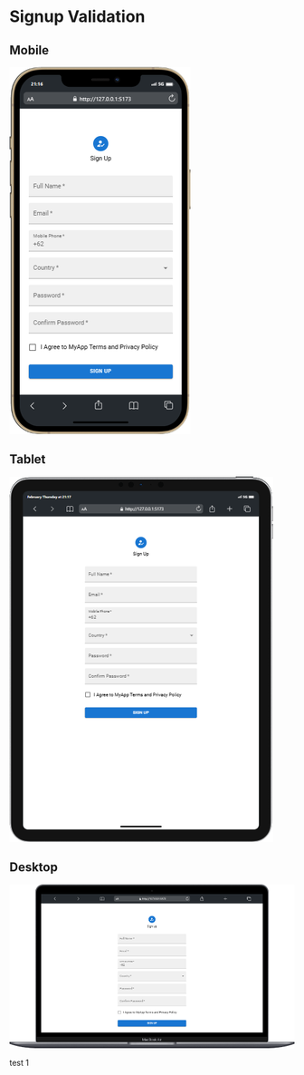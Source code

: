 # Signup Validation

## Mobile
![Mobile View](ui/mobile.png)

## Tablet
![Tablet View](ui/tablet.png)

## Desktop
![Desktop View](ui/desktop.png)

test 1